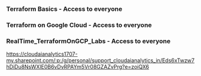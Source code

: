 

### Terraform Basics - Access to everyone 



### Terraform on Google Cloud  - Access to everyone



### RealTime_TerraformOnGCP_Labs - Access to everyone

https://cloudaianalytics1707-my.sharepoint.com/:p:/g/personal/support_cloudaianalytics_in/Eds6xTwzw7hDiDu8NsWXlE0B6vDvRPAYm5Vr08GZAZvPrg?e=zoiQX6 


